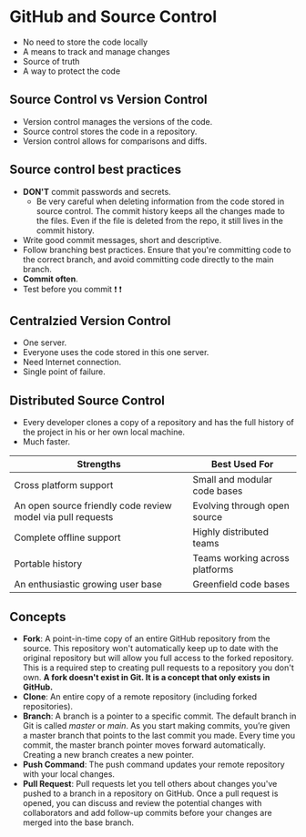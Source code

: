 # GitHub and Source Control

- No need to store the code locally
- A means to track and manage changes
- Source of truth
- A way to protect the code

## Source Control vs Version Control

- Version control manages the versions of the code.
- Source control stores the code in a repository.
- Version control allows for comparisons and diffs.

## Source control best practices

- **DON'T** commit passwords and secrets.
  - Be very careful when deleting information from the code stored in source control. The commit history keeps all the changes made to the files. Even if the file is deleted from the repo, it still lives in the commit history.
- Write good commit messages, short and descriptive.
- Follow branching best practices. Ensure that you're committing code to the correct branch, and avoid committing code directly to the main branch.
- **Commit often**.
- Test before you commit :exclamation: :exclamation:

## Centralzied Version Control

- One server.
- Everyone uses the code stored in this one server.
- Need Internet connection.
- Single point of failure.

## Distributed Source Control

- Every developer clones a copy of a repository and has the full history of the project in his or her own local machine.
- Much faster.

Strengths | Best Used For
------------ | -------------
Cross platform support | Small and modular code bases
An open source friendly code review model via pull requests | Evolving through open source
Complete offline support | Highly distributed teams
Portable history | Teams working across platforms
An enthusiastic growing user base | Greenfield code bases

## Concepts

- **Fork**: A point-in-time copy of an entire GitHub repository from the source. This repository won't automatically keep up to date with the original repository but will allow you full access to the forked repository. This is a required step to creating pull requests to a repository you don't own. **A fork doesn't exist in Git. It is a concept that only exists in GitHub.**
- **Clone**: An entire copy of a remote repository (including forked repositories).
- **Branch**: A branch is a pointer to a specific commit. The default branch in Git is called *master* or *main*. As you start making commits, you’re given a master branch that points to the last commit you made. Every time you commit, the master branch pointer moves forward automatically. Creating a new branch creates a new pointer.
- **Push Command**: The push command updates your remote repository with your local changes.
- **Pull Request**: Pull requests let you tell others about changes you've pushed to a branch in a repository on GitHub. Once a pull request is opened, you can discuss and review the potential changes with collaborators and add follow-up commits before your changes are merged into the base branch.
